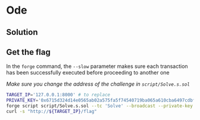 # Ode

## Solution



## Get the flag

In the `forge` command, the `--slow` parameter makes sure each transaction has been successfully executed before proceeding to another one

*Make sure you change the address of the challenge in `script/Solve.s.sol`*

```sh
TARGET_IP='127.0.0.1:8000' # to replace
PRIVATE_KEY='0x6715d324d14e0565ab02a575fa5f74540719ba065a610cba6497cdbf22cd5cdb'
forge script script/Solve.s.sol --tc 'Solve' --broadcast --private-key $PRIVATE_KEY --rpc-url http://${TARGET_IP}/rpc --skip-simulation --slow
curl -s "http://${TARGET_IP}/flag"
```
